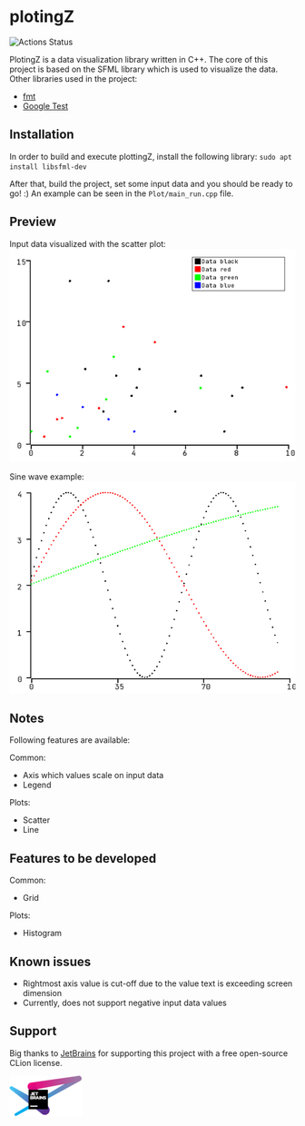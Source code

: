 # plotingZ
![Actions Status](https://github.com/zpervan/plotingZ/workflows/CI/badge.svg)

PlotingZ is a data visualization library written in C++. The core of this project is based on the SFML library 
which is used to visualize the data.
Other libraries used in the project:
- [fmt](https://github.com/fmtlib/fmt)
- [Google Test](https://github.com/google/googletest)

## Installation
In order to build and execute plottingZ, install the following library:
`sudo apt install libsfml-dev` 

After that, build the project, set some input data and you should be ready to go! :)
An example can be seen in the `Plot/main_run.cpp` file.

## Preview
Input data visualized with the scatter plot:
![](Preview/scatter_plot_example.png)

Sine wave example:
![](Preview/sine_wave_example.png)

## Notes
Following features are available:

Common:
* Axis which values scale on input data
* Legend

Plots:
* Scatter
* Line

## Features to be developed
Common:
* Grid

Plots:
* Histogram

## Known issues

* Rightmost axis value is cut-off due to the value text is exceeding screen dimension
* Currently, does not support negative input data values
 
## Support

Big thanks to [JetBrains](https://www.jetbrains.com/?from=plotingZ) for supporting this project with 
a free open-source CLion license.

![JetBrains logo](Preview/jetbrains_logo.png)
